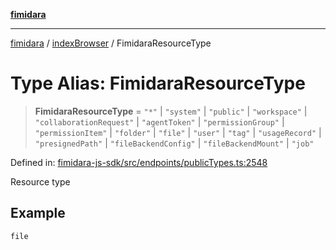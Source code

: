 [**fimidara**](../../README.md)

***

[fimidara](../../modules.md) / [indexBrowser](../README.md) / FimidaraResourceType

# Type Alias: FimidaraResourceType

> **FimidaraResourceType** = `"*"` \| `"system"` \| `"public"` \| `"workspace"` \| `"collaborationRequest"` \| `"agentToken"` \| `"permissionGroup"` \| `"permissionItem"` \| `"folder"` \| `"file"` \| `"user"` \| `"tag"` \| `"usageRecord"` \| `"presignedPath"` \| `"fileBackendConfig"` \| `"fileBackendMount"` \| `"job"`

Defined in: [fimidara-js-sdk/src/endpoints/publicTypes.ts:2548](https://github.com/softkave/fimidara/blob/feac071900ab8644442d355e5cb5db9df2f34600/fimidara-js-sdk/src/endpoints/publicTypes.ts#L2548)

Resource type

## Example

```
file
```
